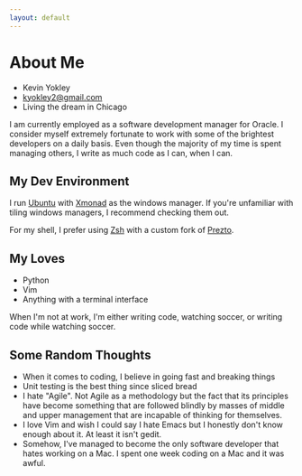 ```yaml
---
layout: default
---
```


# About Me
- Kevin Yokley
- <kyokley2@gmail.com>
- Living the dream in Chicago

I am currently employed as a software development manager for Oracle. I consider myself extremely fortunate to work with some of the brightest developers on a daily basis. Even though the majority of my time is spent managing others, I write as much code as I can, when I can.


## My Dev Environment
I run [Ubuntu](https://www.ubuntu.com/) with [Xmonad](http://xmonad.org/) as the windows manager. If you're unfamiliar with tiling windows managers, I recommend checking them out.

For my shell, I prefer using [Zsh](http://www.zsh.org/) with a custom fork of [Prezto](https://github.com/kyokley/prezto).


## My Loves
- Python
- Vim
- Anything with a terminal interface

When I'm not at work, I'm either writing code, watching soccer, or writing code while watching soccer.

## Some Random Thoughts
- When it comes to coding, I believe in going fast and breaking things
- Unit testing is the best thing since sliced bread
- I hate "Agile". Not Agile as a methodology but the fact that its principles have become something that are followed blindly by masses of middle and upper management that are incapable of thinking for themselves.
- I love Vim and wish I could say I hate Emacs but I honestly don't know enough about it. At least it isn't gedit.
- Somehow, I've managed to become the only software developer that hates working on a Mac. I spent one week coding on a Mac and it was awful.
